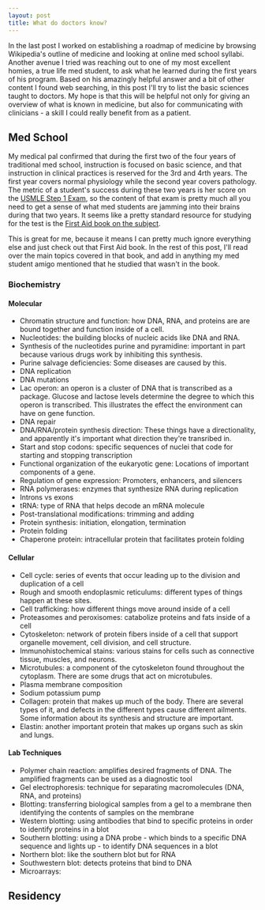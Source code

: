 ```yaml
---
layout: post
title: What do doctors know? 
---
```


In the last post I worked on establishing a roadmap of medicine by browsing Wikipedia's outline of medicine and looking at online med school syllabi. Another avenue I tried was reaching out to one of my most excellent homies, a true life med student, to ask what he learned during the first years of his program. Based on his amazingly helpful answer and a bit of other content I found web searching, in this post I'll try to list the basic sciences taught to doctors. My hope is that this will be helpful not only for giving an overview of what is known in medicine, but also for communicating with clinicians - a skill I could really benefit from as a patient. 

## Med School

My medical pal confirmed that during the first two of the four years of traditional med school, instruction is focused on basic science, and that instruction in clinical practices is reserved for the 3rd and 4rth years. The first year covers normal physiology while the second year covers pathology. The metric of a student's success during these two years is her score on the [USMLE Step 1 Exam](http://www.usmle.org/step-1/), so the content of that exam is pretty much all you need to get a sense of what med students are jamming into their brains during that two years. It seems like a pretty standard resource for studying for the test is the [First Aid book on the subject](http://www.amazon.com/First-Aid-USMLE-Step-2015/dp/0071840060). 

This is great for me, because it means I can pretty much ignore everything else and just check out that First Aid book. In the rest of this post, I'll read over the main topics covered in that book, and add in anything my med student amigo mentioned that he studied that wasn't in the book.

### Biochemistry
<!--- From Ben: basics (just basics) of 
    -cellular cytoskeleton
    -cellular metabolism, and the pathways for recycling important molecules like ammonia. 
--->

#### Molecular

* Chromatin structure and function: how DNA, RNA, and proteins are are bound together and function inside of a cell.
* Nucleotides: the building blocks of nucleic acids like DNA and RNA.
* Synthesis of the nucleotides purine and pyramidine: important in part because various drugs work by inhibiting this synthesis.
* Purine salvage deficiencies: Some diseases are caused by this.
* DNA replication
* DNA mutations
* Lac operon: an operon is a cluster of DNA that is transcribed as a package. Glucose and lactose levels determine the degree to which this operon is transcribed. This illustrates the effect the environment can have on gene function. 
* DNA repair
* DNA/RNA/protein synthesis direction: These things have a directionality, and apparently it's important what direction they're transribed in.
* Start and stop codons: specific sequences of nuclei that code for starting and stopping transcription
* Functional organization of the eukaryotic gene: Locations of important components of a gene. 
* Regulation of gene expression: Promoters, enhancers, and silencers
* RNA polymerases: enzymes that synthesize RNA during replication
* Introns vs exons
* tRNA: type of RNA that helps decode an mRNA molecule
* Post-translational modifications: trimming  and adding 
* Protein synthesis: initiation, elongation, termination
* Protein folding
* Chaperone protein: intracellular protein that facilitates protein folding

#### Cellular

* Cell cycle: series of events that occur leading up to the division and duplication of a cell
* Rough and smooth endoplasmic reticulums: different types of things happen at these sites.
* Cell trafficking: how different things move around inside of a cell
* Proteasomes and peroxisomes: catabolize proteins and fats inside of a cell
* Cytoskeleton: network of protein fibers inside of a cell that support organelle movement, cell division, and cell structure. 
* Immunohistochemical stains: various stains for cells such as connective tissue, muscles, and neurons. 
* Microtubules: a component of the cytoskeleton found throughout the cytoplasm. There are some drugs that act on microtubules.
* Plasma membrane composition
* Sodium potassium pump
* Collagen: protein that makes up much of the body. There are several types of it, and defects in the different types cause different ailments. Some information about its synthesis and structure are important.
* Elastin: another important protein that makes up organs such as skin and lungs. 

#### Lab Techniques
* Polymer chain reaction: amplifies desired fragments of DNA. The amplified fragments can be used as a diagnostic tool
* Gel electrophoresis: technique for separating macromolecules (DNA, RNA, and proteins)
* Blotting: transferring biological samples from a gel to a membrane then identifying the contents of samples on the membrane
* Western blotting: using antibodies that bind to specific proteins in order to identify proteins in a blot
* Southern blotting: using a DNA probe - which binds to a specific DNA sequence and lights up - to identify DNA sequences in a blot
* Northern blot: like the southern blot but for RNA
* Southwestern blot: detects proteins that bind to DNA
* Microarrays: 


## Residency
